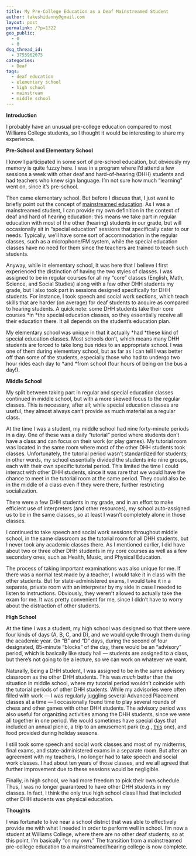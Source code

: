 ```yaml
---
title: My Pre-College Education as a Deaf Mainstreamed Student
author: takeshidanny@gmail.com
layout: post
permalink: /?p=1322
geo_public:
  - 0
  - 0
dsq_thread_id:
  - 3755962075
categories:
  - Deaf
tags:
  - deaf education
  - elementary school
  - high school
  - mainstream
  - middle school
---
```

**Introduction**

I probably have an unusual pre-college education compared to most Williams College students, so I thought it would be interesting to share my experience.

**Pre-School and Elementary School**

I know I participated in some sort of pre-school education, but obviously my memory is quite fuzzy here. I was in a program where I&#8217;d attend a few sessions a week with other deaf and hard-of-hearing (DHH) students and had teachers who knew sign language. I&#8217;m not sure how much &#8220;learning&#8221; went on, since it&#8217;s pre-school.

Then came elementary school. But before I discuss that, I just want to briefly point out the concept of [mainstreamed education][1]. As I was a mainstreamed student, I can provide my own definition in the context of deaf and hard of hearing education: this means we take part in regular education with most of the other (hearing) students in our grade, but will occasionally sit in &#8220;special education&#8221; sessions that specifically cater to our needs. Typically, we&#8217;ll have some sort of accommodation in the regular classes, such as a microphone/FM system, while the special education classes have no need for them since the teachers are trained to teach such students.

<!--more-->

Anyway, while in elementary school, It was here that I believe I first experienced the distinction of having the two styles of classes. I was assigned to be in regular courses for all my &#8220;core&#8221; classes (English, Math, Science, and Social Studies) along with a few other DHH students my grade, but I also took part in sessions designed specifically for DHH students. For instance, I took speech and social work sections, which teach skills that are harder (on average) for deaf students to acquire as compared to hearing students. A quick note: some DHH students take their core courses *in *the special education classes, so they essentially receive all their education there. It all depends on the student&#8217;s education plan.

My elementary school was unique in that it actually *had *these kind of special education classes. Most schools don&#8217;t, which means many DHH students are forced to take long bus rides to an appropriate school. I was one of them during elementary school, but as far as I can tell I was better off than some of the students, especially those who had to undergo two hour rides each day to *and *from school (four hours of being on the bus a day!).

**Middle School**

My split between taking part in regular and special education classes continued in middle school, but with a more skewed focus to the regular classes. This is necessary, after all; while special education classes are useful, they almost always can&#8217;t provide as much material as a regular class.

At the time I was a student, my middle school had nine forty-minute periods in a day. One of these was a daily &#8220;tutorial&#8221; period where students don&#8217;t have a class and can focus on their work (or play games). My tutorial room was located in the same room where most of the other DHH students took classes. Unfortunately, the tutorial period wasn&#8217;t standardized for students; in other words, my school essentially divided the students into nine groups, each with their own specific tutorial period. This limited the time I could interact with other DHH students, since it was rare that we would have the chance to meet in the tutorial room at the same period. They could also be in the middle of a class even if they were there, further restricting socialization.

There were a few DHH students in my grade, and in an effort to make efficient use of interpreters (and other resources), my school auto-assigned us to be in the same classes, so at least I wasn&#8217;t completely alone in those classes.

I continued to take speech and social work sessions throughout middle school, in the same classroom as the tutorial room for all DHH students, but I never took any academic classes there. As I mentioned earlier, I did have about two or three other DHH students in my core courses as well as a few secondary ones, such as Health, Music, and Physical Education.

The process of taking important examinations was also unique for me. If there was a normal test made by a teacher, I would take it in class with the other students. But for state-administered exams, I would take it in a separate, private room with an interpreter by my side in case I needed to listen to instructions. Obviously, they weren&#8217;t allowed to actually take the exam for me. It was pretty convenient for me, since I didn&#8217;t have to worry about the distraction of other students.

**High School**

At the time I was a student, my high school was designed so that there were four kinds of days (A, B, C, and D), and we would cycle through them during the academic year. On &#8220;B&#8221; and &#8220;D&#8221; days, during the second of four designated, 85-minute &#8220;blocks&#8221; of the day, there would be an &#8220;advisory&#8221; period, which is basically like study hall &#8212; students are assigned to a class, but there&#8217;s not going to be a lecture, so we can work on whatever we want.

Naturally, being a DHH student, I was assigned to be in the same advisory classroom as the other DHH students. This was *much* better than the situation in middle school, where my tutorial period wouldn&#8217;t coincide with the tutorial periods of other DHH students. While my advisories were often filled with work &#8212; I was regularly juggling several Advanced Placement classes at a time &#8212; I occasionally found time to play several rounds of chess and other games with other DHH students. The advisory period was also useful for organizing activities among the DHH students, since we were all together in one period. We would sometimes have special days that included an annual picnic, a trip to an amusement park (e.g., [this][2] one), and food provided during holiday seasons.

I still took some speech and social work classes and most of my midterms, final exams, and state-administered exams in a separate room. But after an agreement with my teachers, I no longer had to take speech and social work classes. I had about ten years of those classes, and we all agreed that further improvement due to these sessions would be negligible.

Finally, in high school, we had more freedom to pick their own schedule. Thus, I was no longer guaranteed to have other DHH students in my classes. In fact, I think the only true high school class I had that included other DHH students was physical education.

**Thoughts**

I was fortunate to live near a school district that was able to effectively provide me with what I needed in order to perform well in school. I&#8217;m now a student at Williams College, where there are no other deaf students, so at this point, I&#8217;m basically &#8220;on my own.&#8221; The transition from a mainstreamed pre-college education to a mainstreamed/hearing college is now complete.

 [1]: http://en.wikipedia.org/wiki/Mainstreaming_(education)
 [2]: http://www.sixflags.com/newEngland/index.aspx
